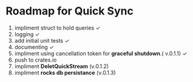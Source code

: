# Roadmap for Quick Sync 

1. impliment struct to hold queries ✓
2. logging ✓
3. add initial unit tests ✓
4. documenting ✓
5. impliment using cancellation token for **graceful shutdown**.( v.0.1.1) ✓
6. push to crates.io
7. impliment **DeletQuickStream** (v.0.1.2)
8. impliment **rocks db persistance** (v.0.1.3)